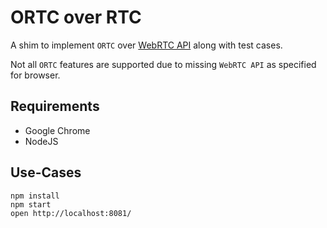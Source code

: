 ORTC over RTC
=============

A shim to implement `ORTC` over [WebRTC API](http://www.w3.org/TR/webrtc) along with test cases.

Not all `ORTC` features are supported due to missing `WebRTC API` as specified for browser.

Requirements
------------

  * Google Chrome
  * NodeJS

Use-Cases
---------

    npm install
    npm start
    open http://localhost:8081/
